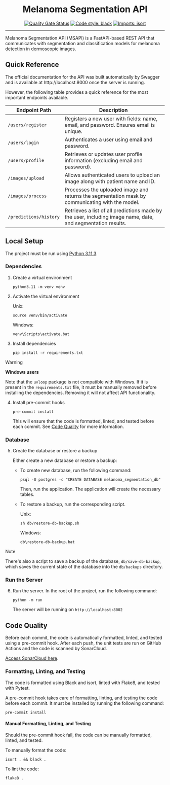 <h1 align="center">Melanoma Segmentation API</h1>

<p align="center">
   <a href="https://sonarcloud.io/summary/new_code?id=fedemelo_MSAPI"><img src="https://sonarcloud.io/api/project_badges/measure?project=fedemelo_MSAPI&metric=alert_status" alt="Quality Gate Status"></a>
   <a href="https://github.com/psf/black"><img src="https://img.shields.io/badge/code%20style-black-000000.svg" alt="Code style: black"></a>
   <a href="https://pycqa.github.io/isort/"><img src="https://img.shields.io/badge/%20imports-isort-%231674b1?style=flat&labelColor=ef8336" alt="Imports: isort"></a>
</p>


---


Melanoma Segmentation API (MSAPI) is a FastAPI-based REST API that communicates with segmentation and classification models for melanoma detection in dermoscopic images.

## Quick Reference

The official documentation for the API was built automatically by Swagger and is available at http://localhost:8000 once the server is running.

However, the following table provides a quick reference for the most important endpoints available.

| **Endpoint Path**           | **Description**                                                                                              |
|------------------------------|--------------------------------------------------------------------------------------------------------------|
| `/users/register`            | Registers a new user with fields: name, email, and password. Ensures email is unique.                       |
| `/users/login`               | Authenticates a user using email and password.                                                              |
| `/users/profile`             | Retrieves or updates user profile information (excluding email and password).                               |
| `/images/upload`             | Allows authenticated users to upload an image along with patient name and ID.                              |
| `/images/process`            | Processes the uploaded image and returns the segmentation mask by communicating with the model.             |
| `/predictions/history`       | Retrieves a list of all predictions made by the user, including image name, date, and segmentation results. |

## Local Setup

The project must be run using [Python 3.11.3](https://www.python.org/downloads/release/python-3113/).

### Dependencies

1. Create a virtual environment

   ```shell
   python3.11 -m venv venv
   ```

2. Activate the virtual environment

   Unix:

   ```shell
   source venv/bin/activate
   ```

   Windows:

   ```batch
   venv\Scripts\activate.bat
   ```

3. Install dependencies

   ```shell
   pip install -r requirements.txt
   ```

> [!WARNING]
> **Windows users**
>
> Note that the `uvloop` package is not compatible with Windows. If it is present in the `requirements.txt` file, it must be manually removed before installing the dependencies. Removing it will not affect API functionality.


4. Install pre-commit hooks

   ```shell
   pre-commit install
   ```

   This will ensure that the code is formatted, linted, and tested before each commit. See [Code Quality](#code-quality) for more information.

### Database

5. Create the database or restore a backup

   Either create a new database or restore a backup:
   - To create new database, run the following command:
      ```shell
      psql -U postgres -c "CREATE DATABASE melanoma_segmentation_db"
      ```
      Then, run the application. The application will create the necessary tables.

   - To restore a backup, run the corresponding script.

      Unix:

      ```shell
      sh db/restore-db-backup.sh
      ```

      Windows:

      ```batch
      db\restore-db-backup.bat
      ```
   
 > [!NOTE] 
 > There's also a script to save a backup of the database, `db/save-db-backup`, which saves the current state of the database into the `db/backups` directory.

### Run the Server

6. Run the server. In the root of the project, run the following command:

   ```shell
   python -m run
   ```

   The server will be running on `http://localhost:8002`

## Code Quality

Before each commit, the code is automatically formatted, linted, and tested using a pre-commit hook.
After each push, the unit tests are run on GitHub Actions and the code is scanned by SonarCloud.

[Access SonarCloud here](https://sonarcloud.io/summary/overall?id=fedemelo_MSAPI).

### Formatting, Linting, and Testing

The code is formatted using Black and isort, linted with Flake8, and tested with Pytest.

A pre-commit hook takes care of formatting, linting, and testing the code before each commit. It must be installed by running the following command:

```shell
pre-commit install
```

#### Manual Formatting, Linting, and Testing

Should the pre-commit hook fail, the code can be manually formatted, linted, and tested.

To manually format the code:

```shell
isort . && black .
```

To lint the code:

```shell
flake8 .
```

